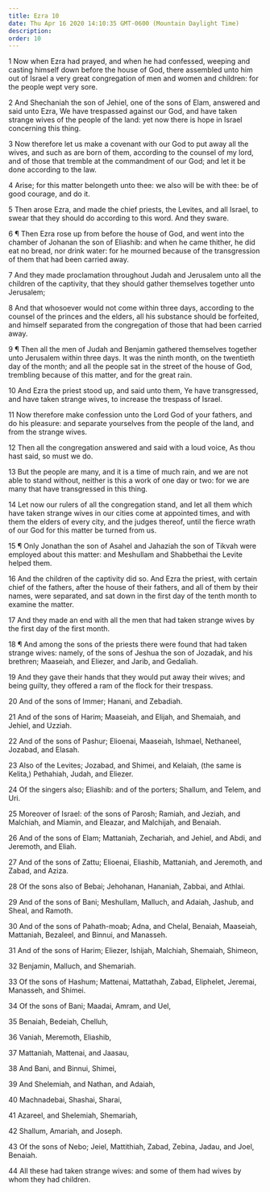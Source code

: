 ```yaml
---
title: Ezra 10
date: Thu Apr 16 2020 14:10:35 GMT-0600 (Mountain Daylight Time)
description: 
order: 10
---
```


<p>
  1 Now when Ezra had prayed, and when he had confessed, weeping and casting
  himself down before the house of God, there assembled unto him out of Israel a
  very great congregation of men and women and children: for the people wept
  very sore.
</p>
<p>
  2 And Shechaniah the son of Jehiel, one of the sons of Elam, answered and said
  unto Ezra, We have trespassed against our God, and have taken strange wives of
  the people of the land: yet now there is hope in Israel concerning this thing.
</p>
<p>
  3 Now therefore let us make a covenant with our God to put away all the wives,
  and such as are born of them, according to the counsel of my lord, and of
  those that tremble at the commandment of our God; and let it be done according
  to the law.
</p>
<p>
  4 Arise; for this matter belongeth unto thee: we also will be with thee: be of
  good courage, and do it.
</p>
<p>
  5 Then arose Ezra, and made the chief priests, the Levites, and all Israel, to
  swear that they should do according to this word. And they sware.
</p>
<p>
  6 &#xB6; Then Ezra rose up from before the house of God, and went into the
  chamber of Johanan the son of Eliashib: and when he came thither, he did eat
  no bread, nor drink water: for he mourned because of the transgression of them
  that had been carried away.
</p>
<p>
  7 And they made proclamation throughout Judah and Jerusalem unto all the
  children of the captivity, that they should gather themselves together unto
  Jerusalem;
</p>
<p>
  8 And that whosoever would not come within three days, according to the
  counsel of the princes and the elders, all his substance should be forfeited,
  and himself separated from the congregation of those that had been carried
  away.
</p>
<p>
  9 &#xB6; Then all the men of Judah and Benjamin gathered themselves together
  unto Jerusalem within three days. It was the ninth month, on the twentieth day
  of the month; and all the people sat in the street of the house of God,
  trembling because of this matter, and for the great rain.
</p>
<p>
  10 And Ezra the priest stood up, and said unto them, Ye have transgressed, and
  have taken strange wives, to increase the trespass of Israel.
</p>
<p>
  11 Now therefore make confession unto the Lord God of your fathers, and do his
  pleasure: and separate yourselves from the people of the land, and from the
  strange wives.
</p>
<p>
  12 Then all the congregation answered and said with a loud voice, As thou hast
  said, so must we do.
</p>
<p>
  13 But the people are many, and it is a time of much rain, and we are not able
  to stand without, neither is this a work of one day or two: for we are many
  that have transgressed in this thing.
</p>
<p>
  14 Let now our rulers of all the congregation stand, and let all them which
  have taken strange wives in our cities come at appointed times, and with them
  the elders of every city, and the judges thereof, until the fierce wrath of
  our God for this matter be turned from us.
</p>
<p>
  15 &#xB6; Only Jonathan the son of Asahel and Jahaziah the son of Tikvah were
  employed about this matter: and Meshullam and Shabbethai the Levite helped
  them.
</p>
<p>
  16 And the children of the captivity did so. And Ezra the priest, with certain
  chief of the fathers, after the house of their fathers, and all of them by
  their names, were separated, and sat down in the first day of the tenth month
  to examine the matter.
</p>
<p>
  17 And they made an end with all the men that had taken strange wives by the
  first day of the first month.
</p>
<p>
  18 &#xB6; And among the sons of the priests there were found that had taken
  strange wives: namely, of the sons of Jeshua the son of Jozadak, and his
  brethren; Maaseiah, and Eliezer, and Jarib, and Gedaliah.
</p>
<p>
  19 And they gave their hands that they would put away their wives; and being
  guilty, they offered a ram of the flock for their trespass.
</p>
<p>20 And of the sons of Immer; Hanani, and Zebadiah.</p>
<p>
  21 And of the sons of Harim; Maaseiah, and Elijah, and Shemaiah, and Jehiel,
  and Uzziah.
</p>
<p>
  22 And of the sons of Pashur; Elioenai, Maaseiah, Ishmael, Nethaneel, Jozabad,
  and Elasah.
</p>
<p>
  23 Also of the Levites; Jozabad, and Shimei, and Kelaiah, (the same is
  Kelita,) Pethahiah, Judah, and Eliezer.
</p>
<p>
  24 Of the singers also; Eliashib: and of the porters; Shallum, and Telem, and
  Uri.
</p>
<p>
  25 Moreover of Israel: of the sons of Parosh; Ramiah, and Jeziah, and
  Malchiah, and Miamin, and Eleazar, and Malchijah, and Benaiah.
</p>
<p>
  26 And of the sons of Elam; Mattaniah, Zechariah, and Jehiel, and Abdi, and
  Jeremoth, and Eliah.
</p>
<p>
  27 And of the sons of Zattu; Elioenai, Eliashib, Mattaniah, and Jeremoth, and
  Zabad, and Aziza.
</p>
<p>28 Of the sons also of Bebai; Jehohanan, Hananiah, Zabbai, and Athlai.</p>
<p>
  29 And of the sons of Bani; Meshullam, Malluch, and Adaiah, Jashub, and Sheal,
  and Ramoth.
</p>
<p>
  30 And of the sons of Pahath-moab; Adna, and Chelal, Benaiah, Maaseiah,
  Mattaniah, Bezaleel, and Binnui, and Manasseh.
</p>
<p>
  31 And of the sons of Harim; Eliezer, Ishijah, Malchiah, Shemaiah, Shimeon,
</p>
<p>32 Benjamin, Malluch, and Shemariah.</p>
<p>
  33 Of the sons of Hashum; Mattenai, Mattathah, Zabad, Eliphelet, Jeremai,
  Manasseh, and Shimei.
</p>
<p>34 Of the sons of Bani; Maadai, Amram, and Uel,</p>
<p>35 Benaiah, Bedeiah, Chelluh,</p>
<p>36 Vaniah, Meremoth, Eliashib,</p>
<p>37 Mattaniah, Mattenai, and Jaasau,</p>
<p>38 And Bani, and Binnui, Shimei,</p>
<p>39 And Shelemiah, and Nathan, and Adaiah,</p>
<p>40 Machnadebai, Shashai, Sharai,</p>
<p>41 Azareel, and Shelemiah, Shemariah,</p>
<p>42 Shallum, Amariah, and Joseph.</p>
<p>
  43 Of the sons of Nebo; Jeiel, Mattithiah, Zabad, Zebina, Jadau, and Joel,
  Benaiah.
</p>
<p>
  44 All these had taken strange wives: and some of them had wives by whom they
  had children.
</p>

